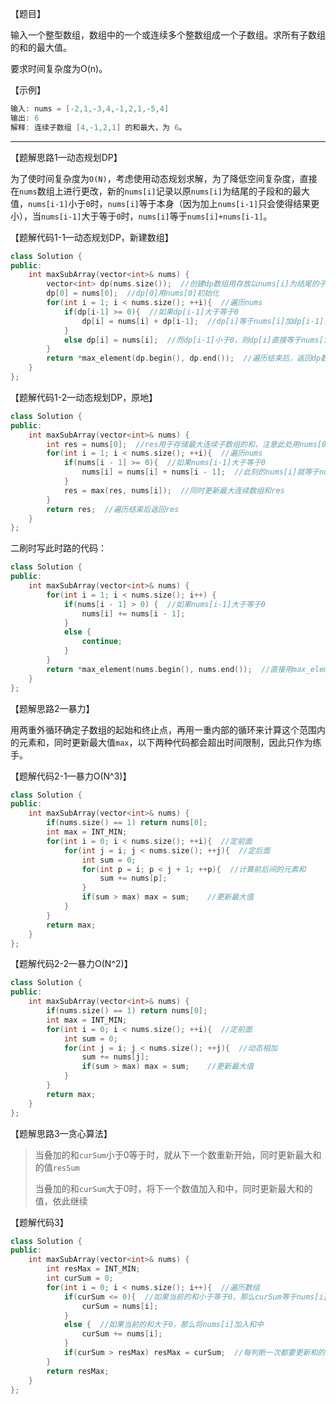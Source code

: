 【题目】

输入一个整型数组，数组中的一个或连续多个整数组成一个子数组。求所有子数组的和的最大值。

要求时间复杂度为O(n)。

【示例】

```c++
输入: nums = [-2,1,-3,4,-1,2,1,-5,4]
输出: 6
解释: 连续子数组 [4,-1,2,1] 的和最大，为 6。
```

---

【题解思路1—动态规划DP】

为了使时间复杂度为`O(N)`，考虑使用动态规划求解，为了降低空间复杂度，直接在`nums`数组上进行更改，新的`nums[i]`记录以原`nums[i]`为结尾的子段和的最大值，`nums[i-1]`小于`0`时，`nums[i]`等于本身（因为加上`nums[i-1]`只会使得结果更小），当`nums[i-1]`大于等于`0`时，`nums[i]`等于`nums[i]+nums[i-1]`。

【题解代码1-1—动态规划DP，新建数组】

```c++
class Solution {
public:
    int maxSubArray(vector<int>& nums) {
        vector<int> dp(nums.size());  //创建dp数组用存放以nums[i]为结尾的子数组的元素和
        dp[0] = nums[0];  //dp[0]用nums[0]初始化
        for(int i = 1; i < nums.size(); ++i){  //遍历nums
            if(dp[i-1] >= 0){  //如果dp[i-1]大于等于0
                dp[i] = nums[i] + dp[i-1];  //dp[i]等于nums[i]加dp[i-1]，使得dp[i]更大
            }
            else dp[i] = nums[i];  //而dp[i-1]小于0，则dp[i]直接等于nums[i]
        }
        return *max_element(dp.begin(), dp.end());  //遍历结束后，返回dp数组中的最大值即可
    }
};
```

【题解代码1-2—动态规划DP，原地】

```c++
class Solution {
public:
    int maxSubArray(vector<int>& nums) {
        int res = nums[0];  //res用于存储最大连续子数组的和，注意此处用nums[0]初始化res，防止后面漏比较nums第一个数
        for(int i = 1; i < nums.size(); ++i){  //遍历nums
            if(nums[i - 1] >= 0){  //如果nums[i-1]大于等于0
                nums[i] = nums[i] + nums[i - 1];  //此刻的nums[i]就等于nums[i-1]加上nums[i]，使得结果可以更大
            }
            res = max(res, nums[i]);  //同时更新最大连续数组和res
        }
        return res;  //遍历结束后返回res
    }
};
```

二刷时写此时路的代码：

```c++
class Solution {
public:
    int maxSubArray(vector<int>& nums) {
        for(int i = 1; i < nums.size(); i++) {
            if(nums[i - 1] > 0) {  //如果nums[i-1]大于等于0
                nums[i] += nums[i - 1];
            }
            else {
                continue;
            }
        }
        return *max_element(nums.begin(), nums.end());  //直接用max_element函数得到最大值
    }
};
```

【题解思路2—暴力】

用两重外循环确定子数组的起始和终止点，再用一重内部的循环来计算这个范围内的元素和，同时更新最大值`max`，以下两种代码都会超出时间限制，因此只作为练手。

【题解代码2-1—暴力O(N^3)】

```c++
class Solution {
public:
    int maxSubArray(vector<int>& nums) {
        if(nums.size() == 1) return nums[0];
        int max = INT_MIN;
        for(int i = 0; i < nums.size(); ++i){  //定前面
            for(int j = i; j < nums.size(); ++j){  //定后面
                int sum = 0;
                for(int p = i; p < j + 1; ++p){  //计算前后间的元素和
                    sum += nums[p];
                }
                if(sum > max) max = sum;    //更新最大值
            }
        }
        return max;
    }
};
```

【题解代码2-2—暴力O(N^2)】

```c++
class Solution {
public:
    int maxSubArray(vector<int>& nums) {
        if(nums.size() == 1) return nums[0];
        int max = INT_MIN;
        for(int i = 0; i < nums.size(); ++i){  //定前面
            int sum = 0;
            for(int j = i; j < nums.size(); ++j){  //动态相加
                sum += nums[j];
                if(sum > max) max = sum;    //更新最大值
            }
        }
        return max;
    }
};
```

【题解思路3—贪心算法】

> 当叠加的和`curSum`小于0等于时，就从下一个数重新开始，同时更新最大和的值`resSum`
>
> 当叠加的和`curSum`大于0时，将下一个数值加入和中，同时更新最大和的值，依此继续

【题解代码3】

```c++
class Solution {
public:
    int maxSubArray(vector<int>& nums) {
        int resMax = INT_MIN;
        int curSum = 0;
        for(int i = 0; i < nums.size(); i++){  //遍历数组
            if(curSum <= 0){  //如果当前的和小于等于0，那么curSum等于nums[i]，从下一个数重新开始
                curSum = nums[i];
            }
            else {  //如果当前的和大于0，那么将nums[i]加入和中
                curSum += nums[i];
            }
            if(curSum > resMax) resMax = curSum;  //每判断一次都要更新和的最大值
        }
        return resMax;
    }
};
```

